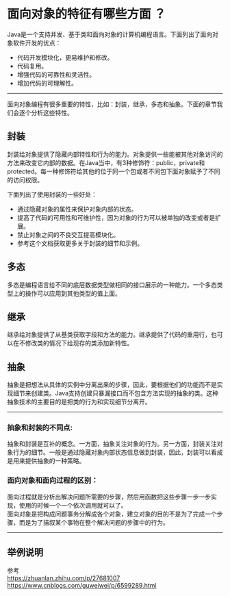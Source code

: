 # 面向对象的特征有哪些方面 ？
Java是一个支持并发、基于类和面向对象的计算机编程语言。下面列出了面向对象软件开发的优点：

 - 代码开发模块化，更易维护和修改。
 - 代码复用。
 - 增强代码的可靠性和灵活性。
 - 增加代码的可理解性。

---
面向对象编程有很多重要的特性，比如：封装，继承，多态和抽象。下面的章节我们会逐个分析这些特性。
## 封装
封装给对象提供了隐藏内部特性和行为的能力。对象提供一些能被其他对象访问的方法来改变它内部的数据。在Java当中，有3种修饰符：public，private和protected。每一种修饰符给其他的位于同一个包或者不同包下面对象赋予了不同的访问权限。

下面列出了使用封装的一些好处：  
- 通过隐藏对象的属性来保护对象内部的状态。  
- 提高了代码的可用性和可维护性，因为对象的行为可以被单独的改变或者是扩展。  
- 禁止对象之间的不良交互提高模块化。  
- 参考这个文档获取更多关于封装的细节和示例。  

## 多态

多态是编程语言给不同的底层数据类型做相同的接口展示的一种能力。一个多态类型上的操作可以应用到其他类型的值上面。

## 继承

继承给对象提供了从基类获取字段和方法的能力。继承提供了代码的重用行，也可以在不修改类的情况下给现存的类添加新特性。

## 抽象

抽象是把想法从具体的实例中分离出来的步骤，因此，要根据他们的功能而不是实现细节来创建类。Java支持创建只暴漏接口而不包含方法实现的抽象的类。这种抽象技术的主要目的是把类的行为和实现细节分离开。

-----
### 抽象和封装的不同点:

抽象和封装是互补的概念。一方面，抽象关注对象的行为。另一方面，封装关注对象行为的细节。一般是通过隐藏对象内部状态信息做到封装，因此，封装可以看成是用来提供抽象的一种策略。


### 面向对象和面向过程的区别：
面向过程就是分析出解决问题所需要的步骤，然后用函数把这些步骤一步一步实现，使用的时候一个一个依次调用就可以了。  
面向对象是把构成问题事务分解成各个对象，建立对象的目的不是为了完成一个步骤，而是为了描叙某个事物在整个解决问题的步骤中的行为。

---
## 举例说明
参考  
https://zhuanlan.zhihu.com/p/27681007  
https://www.cnblogs.com/guweiwei/p/6599289.html